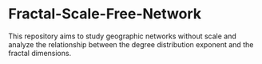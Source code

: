 # Fractal-Scale-Free-Network
This repository aims to study geographic networks without scale and analyze the relationship between the degree distribution exponent and the fractal dimensions.
